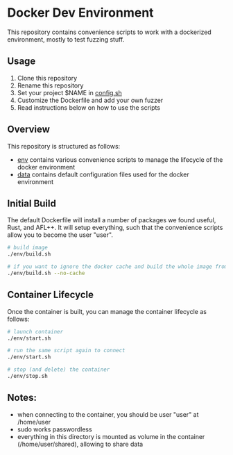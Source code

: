 # Docker Dev Environment

This repository contains convenience scripts to work with a dockerized environment, mostly to test fuzzing stuff.

## Usage

1) Clone this repository
2) Rename this repository
3) Set your project $NAME in [config.sh](env/config.sh)
4) Customize the Dockerfile and add your own fuzzer
5) Read instructions below on how to use the scripts


## Overview
This repository is structured as follows:

* [env](env) contains various convenience scripts to manage the lifecycle of the docker environment
* [data](data) contains default configuration files used for the docker environment


## Initial Build
The default Dockerfile will install a number of packages we found useful, Rust, and AFL++.
It will setup everything, such that the convenience scripts allow you to become the user "user".

```bash
# build image
./env/build.sh

# if you want to ignore the docker cache and build the whole image from scratch, run
./env/build.sh --no-cache
```


## Container Lifecycle
Once the container is built, you can manage the container lifecycle as follows:

```bash
# launch container
./env/start.sh

# run the same script again to connect
./env/start.sh

# stop (and delete) the container
./env/stop.sh

```

## Notes:
- when connecting to the container, you should be user "user" at /home/user
- sudo works passwordless
- everything in this directory is mounted as volume in the container (/home/user/shared), allowing to share data
